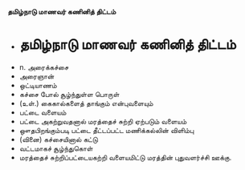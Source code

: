 **தமிழ்நாடு மாணவர் கணினித் திட்டம்**
- # தமிழ்நாடு மாணவர் கணினித் திட்டம்
- n. அரைக்கச்சை
- அரைஞான்
- ஒட்டியாணம்
- கச்சை போல் சூழ்ந்துள்ள பொருள்
- (உள்.) கைகால்களைத் தாங்கும் என்புவளையும்
- பட்டை வளையம்
- பட்டை அகற்றுவதனால் மரத்தைச் சுற்றி ஏற்படும் வளையம்
- ஔதபிறங்கும்படி பட்டை தீட்டப்பட்ட மணிக்கல்லின் விளிம்பு
- (வினை) கச்சையினால் கட்டு
- வட்டமாகச் சூழ்ந்துகொள்
- மரத்தைச் சுற்றிப்பட்டையகற்றி வளையமிட்டு மரத்தின் புதுவளர்ச்சி ஊக்கு.

